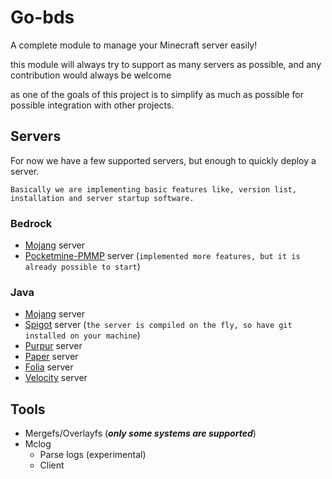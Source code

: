 # Go-bds

A complete module to manage your Minecraft server easily!

this module will always try to support as many servers as possible, and any contribution would always be welcome

as one of the goals of this project is to simplify as much as possible for possible integration with other projects.

## Servers

For now we have a few supported servers, but enough to quickly deploy a server.

`Basically we are implementing basic features like, version list, installation and server startup software.`

### Bedrock

- [Mojang](minecraft.net/en-us/download/server/bedrock) server
- [Pocketmine-PMMP](https://github.com/pmmp/PocketMine-MP) server (`implemented more features, but it is already possible to start`)

### Java

- [Mojang](https://www.minecraft.net/en-us/download/server) server
- [Spigot](https://www.spigotmc.org/) server (`the server is compiled on the fly, so have git installed on your machine`)
- [Purpur](https://purpurmc.org/) server
- [Paper](https://papermc.io/software/paper) server
- [Folia](https://papermc.io/software/folia) server
- [Velocity](https://papermc.io/software/velocity) server

## Tools

- Mergefs/Overlayfs (***only some systems are supported***)
- Mclog
   - Parse logs (experimental)
   - Client
